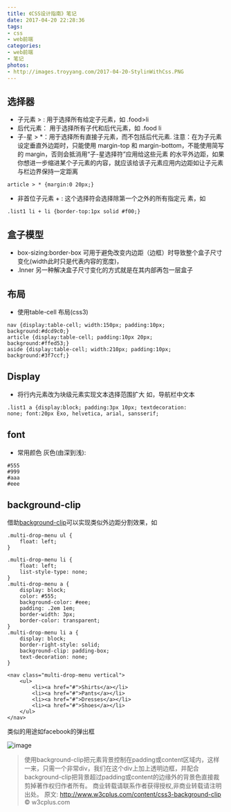 ```yaml
---
title: 《CSS设计指南》笔记
date: 2017-04-20 22:28:36
tags: 
- css
- web前端
categories:
- web前端
- 笔记
photos:
- http://images.troyyang.com/2017-04-20-StylinWithCss.PNG
---
```

## 选择器
- 子元素 > :  用于选择所有给定子元素，如 .food>li
- 后代元素： 用于选择所有子代和后代元素，如 .food li
- 子-星 > *：用于选择所有直接子元素，而不包括后代元素. 注意：在为子元素设定垂直外边距时，只能使用 margin-top 和 margin-bottom，不能使用简写的 margin，否则会抵消用“子-星选择符”应用给这些元素 的水平外边距，如果你想进一步缩进某个子元素的内容，就应该给该子元素应用内边距如让子元素与栏边界保持一定距离
```
article > * {margin:0 20px;}
```
- 非首位子元素 + : 这个选择符会选择除第一个之外的所有指定元 素，如
```
.list1 li + li {border-top:1px solid #f00;} 
```

## 盒子模型
- box-sizing:border-box 可用于避免改变内边距（边框）时导致整个盒子尺寸变化(width此时只是代表内容的宽度)，
- .Inner 另一种解决盒子尺寸变化的方式就是在其内部再包一层盒子

## 布局
- 使用table-cell 布局(css3)
```
nav {display:table-cell; width:150px; padding:10px;      background:#dcd9c0;} 
article {display:table-cell; padding:10px 20px;      background:#ffed53;} 
aside {display:table-cell; width:210px; padding:10px;      background:#3f7ccf;} 
```

## Display
- 将行内元素改为块级元素实现文本选择范围扩大
如，导航栏中文本
```
.list1 a {display:block; padding:3px 10px; textdecoration:           none; font:20px Exo, helvetica, arial, sansserif; 
```

## font
- 常用颜色
灰色(由深到浅):
```
#555
#999
#aaa
#eee
```

## background-clip
借助[background-clip](https://developer.mozilla.org/en-US/docs/Web/CSS/background-clip/)可以实现类似外边距分割效果，如
```
.multi-drop-menu ul {
    float: left;
}

.multi-drop-menu li {
    float: left;
    list-style-type: none;
}
.multi-drop-menu a {
    display: block;
    color: #555;
    background-color: #eee;
    padding: .2em 1em;
    border-width: 3px;
    border-color: transparent;
}
.multi-drop-menu li a {
    display: block;
    border-right-style: solid;
    background-clip: padding-box;
    text-decoration: none;
}

<nav class="multi-drop-menu vertical">
	<ul>
        <li><a href="#">Shirts</a></li>
        <li><a href="#">Pants</a></li>
        <li><a href="#">Dresses</a></li>
        <li><a href="#">Shoes</a></li>
    </ul>
</nav>
```
类似的用途如facebook的弹出框

![image](http://www.w3cplus.com/sites/default/files/facebook-effects.jpg)
> 使用background-clip把元素背景控制在padding或content区域内，这样一来，只需一个非常div，我们在这个div上加上透明边框，并配合background-clip把背景超过padding或content的边缘外的背景色直接裁剪掉著作权归作者所有。
商业转载请联系作者获得授权,非商业转载请注明出处。
原文: http://www.w3cplus.com/content/css3-background-clip © w3cplus.com

